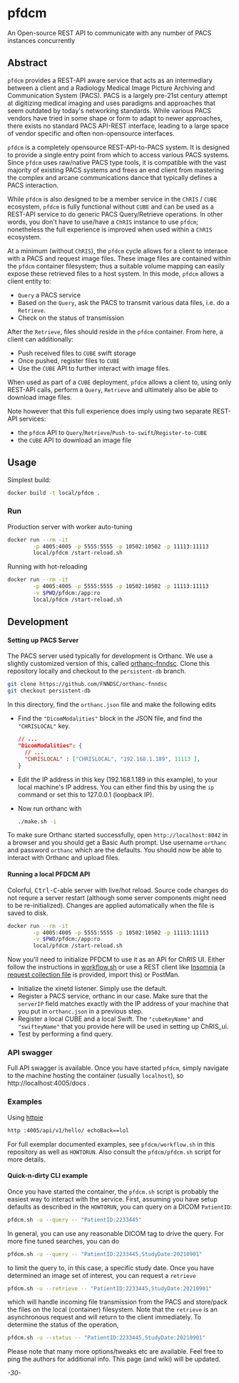 # pfdcm

An Open-source REST API to communicate with any number of PACS instances concurrently

## Abstract

`pfdcm` provides a REST-API aware service that acts as an intermediary between a client and a Radiology Medical Image Picture Archiving and Communication System (PACS). PACS is a largely pre-21st century attempt at digitizing medical imaging and uses paradigms and approaches that seem outdated by today's networking standards. While various PACS vendors have tried in some shape or form to adapt to newer approaches, there exists no standard PACS API-REST interface, leading to a large space of vendor specific and often non-opensource interfaces.

`pfdcm` is a completely opensource REST-API-to-PACS system. It is designed to provide a single entry point from which to access various PACS systems. Since `pfdcm` uses raw/native PACS type tools, it is compatible with the vast majority of existing PACS systems and frees an end client from mastering the complex and arcane communications dance that typically defines a PACS interaction.

While `pfdcm` is also designed to be a member service in the `ChRIS` / `CUBE` ecosystem, `pfdcm` is fully functional without `CUBE` and can be used as a REST-API service to do generic PACS Query/Retrieve operations. In other words, you don't have to use/have a `ChRIS` instance to use `pfdcm`; nonetheless the full experience is improved when used within a `ChRIS` ecosystem.

At a minimum (without `ChRIS`), the `pfdcm` cycle allows for a client to interace with a PACS and request image files. These image files are contained within the `pfdcm` container filesystem; thus a suitable volume mapping can easily expose these retrieved files to a host system. In this mode, `pfdcm` allows a client entity to:

* `Query` a PACS service
* Based on the `Query`, ask the PACS to transmit various data files, i.e. do a `Retrieve`.
* Check on the status of transmission

After the `Retrieve`, files should reside in the `pfdcm` container. From here, a client can additionally:

* Push received files to `CUBE` swift storage
* Once pushed, register files to `CUBE`
* Use the `CUBE` API to further interact with image files.

When used as part of a `CUBE` deployment, `pfdcm` allows a client to, using only REST-API calls, perform a `Query`, `Retrieve` and ultimately also be able to download image files.

Note however that this full experience does imply using two separate REST-API services:

* the `pfdcm` API to `Query`/`Retrieve`/`Push-to-swift`/`Register-to-CUBE`
* the `CUBE` API to download an image file



## Usage

Simplest build:

```bash
docker build -t local/pfdcm .
```

### Run

Production server with worker auto-tuning

```bash
docker run --rm -it                                                            \
        -p 4005:4005 -p 5555:5555 -p 10502:10502 -p 11113:11113                \
        local/pfdcm /start-reload.sh
```

Running with hot-reloading

```bash
docker run --rm -it                                                            \
        -p 4005:4005 -p 5555:5555 -p 10502:10502 -p 11113:11113                \
        -v $PWD/pfdcm:/app:ro                                                  \
        local/pfdcm /start-reload.sh
```



## Development

#### Setting up PACS Server

The PACS server used typically for development is Orthanc. We use a slightly customized version of this, called [orthanc-fnndsc](https://github.com/FNNDSC/orthanc-fnndsc). Clone this repository locally and checkout to the `persistent-db` branch.

```bash
git clone https://github.com/FNNDSC/orthanc-fnndsc
git checkout persistent-db
```

In this directory, find the `orthanc.json` file and make the following edits

- Find the `"DicomModalities"` block in the JSON file, and find the `"CHRISLOCAL"` key.

  ```json
  // ...
  "DicomModalities": {
  	// ...
  	"CHRISLOCAL" : ["CHRISLOCAL", "192.168.1.189", 11113 ],
  }
  ```

- Edit the IP address in this key (192.168.1.189 in this example), to your local machine's IP address. You can either find this by using the `ip` command or set this to 127.0.0.1 (loopback IP).

- Now run orthanc with

  ```bash
  ./make.sh -i
  ```

To make sure Orthanc started successfully, open `http://localhost:8042` in a browser and you should get a Basic Auth prompt. Use username `orthanc` and password `orthanc` which are the defaults. You should now be able to interact with Orthanc and upload files.

#### Running a local PFDCM API

Colorful, <kbd>Ctrl-C</kbd>-able server with live/hot reload. Source code changes do not requre a server restart (although some server components might need to be re-initialized).
Changes are applied automatically when the file is saved to disk.

```bash
docker run --rm -it                                                            \
        -p 4005:4005 -p 5555:5555 -p 10502:10502 -p 11113:11113                \
        -v $PWD/pfdcm:/app:ro                                                  \
        local/pfdcm /start-reload.sh
```

Now you'll need to initialize PFDCM to use it as an API for ChRIS UI. Either follow the instructions in [workflow.sh](../pfdcm/workflow.sh) or use a REST client like [Insomnia](https://insomnia.rest/) (a [request collection file](./examples/Insomnia.yaml) is provided, import this) or PostMan.

- Initialize the xinetd listener. Simply use the default.
- Register a PACS service, orthanc in our case. Make sure that the `serverIP` field matches exactly with the IP address of your machine that you put in `orthanc.json` in a previous step.
- Register a local CUBE and a local Swift. The `"cubeKeyName"` and `"swifteyName"` that you provide here will be used in setting up ChRIS_ui.
- Test by performing a find query.



### API swagger

Full API swagger is available. Once you have started `pfdcm`, simply navigate to the machine hosting the container (usually `localhost`), so http://localhost:4005/docs .

### Examples

Using [httpie](https://httpie.org/)

```bash
http :4005/api/v1/hello/ echoBack==lol
```

For full exemplar documented examples, see `pfdcm/workflow.sh` in this repository as well as `HOWTORUN`. Also consult the `pfdcm/pfdcm.sh` script for more details.

#### Quick-n-dirty CLI example

Once you have started the container, the `pfdcm.sh` script is probably the easiest way to interact with the service. First, assuming you have setup defaults as described in the `HOWTORUN`, you can query on a DICOM `PatientID`:

```bash
pfdcm.sh -u --query -- "PatientID:2233445"
```

In general, you can use any reasonable DICOM tag to drive the query. For more fine tuned searches, you can do

```bash
pfdcm.sh -u --query -- "PatientID:2233445,StudyDate:20210901"
```

to limit the query to, in this case, a specific study date. Once you have determined an image set of interest, you can request a `retrieve`

```bash
pfdcm.sh -u --retrieve -- "PatientID:2233445,StudyDate:20210901"
```

which will handle incoming file transmission from the PACS and store/pack the files on the local (container) filesystem. Note that the `retrieve` is an asynchronous request and will return to the client immediately. To determine the status of the operation,

```bash
pfdcm.sh -u --status -- "PatientID:2233445,StudyDate:20210901"
```

Please note that many more options/tweaks etc are available. Feel free to ping the authors for additional info. This page (and wiki) will be updated.

_-30-_
